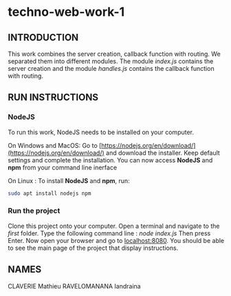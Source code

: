 # techno-web-work-1

## INTRODUCTION
This work combines the server creation, callback function with routing. We separated them into different modules. The module *index.js* contains the server creation and the module *handles.js* contains the callback function with routing.

## RUN INSTRUCTIONS

### NodeJS

To run this work, NodeJS needs to be installed on your computer. 

On Windows and MacOS: 
Go to [https://nodejs.org/en/download/](https://nodejs.org/en/download/) and download the installer. Keep default settings and complete the installation.
You can now access **NodeJS** and **npm** from your command line inerface

On Linux : 
To install **NodeJS** and **npm**, run:
```bash
sudo apt install nodejs npm
```

### Run the project

Clone this project onto your computer. Open a terminal and navigate to the *first* folder. Type the following command line : *node index.js*
Then press Enter.
Now open your browser and go to [localhost:8080](http://localhost:8080/).
You should be able to see the main page of the project that display instructions.

## NAMES
CLAVERIE Mathieu
RAVELOMANANA Iandraina

